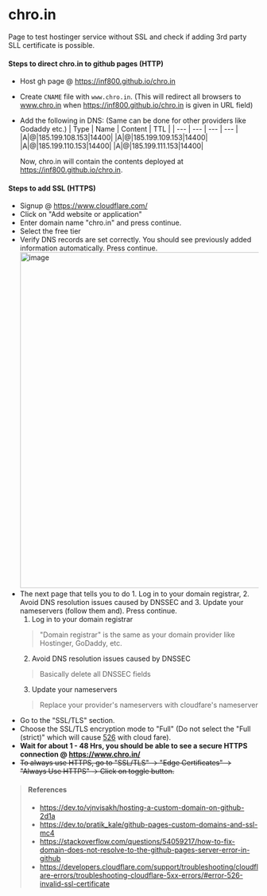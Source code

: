 # chro.in

Page to test hostinger service without SSL and check if adding 3rd party SLL certificate is possible.

#### Steps to direct chro.in to github pages (HTTP)

- Host gh page @ https://inf800.github.io/chro.in
- Create `CNAME` file with `www.chro.in`. (This will redirect all browsers to www.chro.in when https://inf800.github.io/chro.in is given in URL field)
- Add the following in DNS: (Same can be done for other providers like Godaddy etc.)
  | Type | Name | Content | TTL |
  | --- | --- | --- | --- |
  |A|@|185.199.108.153|14400|
  |A|@|185.199.109.153|14400|
  |A|@|185.199.110.153|14400|
  |A|@|185.199.111.153|14400|

  Now, chro.in will contain the contents deployed at https://inf800.github.io/chro.in.

#### Steps to add SSL (HTTPS)

- Signup @ https://www.cloudflare.com/
- Click on "Add website or application"
- Enter domain name "chro.in" and press continue. 
- Select the free tier
- Verify DNS records are set correctly. You should see previously added information automatically. Press continue.
  <img width="674" alt="image" src="https://github.com/INF800/chro.in/assets/45640029/c598c209-15d8-4922-84c9-069f26da5303">
- The next page that tells you to do 1. Log in to your domain registrar, 2. Avoid DNS resolution issues caused by DNSSEC and 3. Update your nameservers (follow them and). Press continue.
  1. Log in to your domain registrar
    > "Domain registrar" is the same as your domain provider like Hostinger, GoDaddy, etc.
  2. Avoid DNS resolution issues caused by DNSSEC
    > Basically delete all DNSSEC fields
  3. Update your nameservers
    > Replace your provider's nameservers with cloudfare's nameserver
- Go to the "SSL/TLS" section.
- Choose the SSL/TLS encryption mode to "Full" (Do not select the "Full (strict)" which will cause [526](https://developers.cloudflare.com/support/troubleshooting/cloudflare-errors/troubleshooting-cloudflare-5xx-errors/#error-526-invalid-ssl-certificate) with cloud fare).
- **Wait for about 1 - 48 Hrs, you should be able to see a secure HTTPS connection @ https://www.chro.in/**
- ~~To always use HTTPS, go to "SSL/TLS" -> "Edge Certificates" -> "Always Use HTTPS" -> Click on toggle button.~~

> #### References
> - https://dev.to/vjnvisakh/hosting-a-custom-domain-on-github-2d1a
> - https://dev.to/pratik_kale/github-pages-custom-domains-and-ssl-mc4
> - https://stackoverflow.com/questions/54059217/how-to-fix-domain-does-not-resolve-to-the-github-pages-server-error-in-github
> - https://developers.cloudflare.com/support/troubleshooting/cloudflare-errors/troubleshooting-cloudflare-5xx-errors/#error-526-invalid-ssl-certificate

